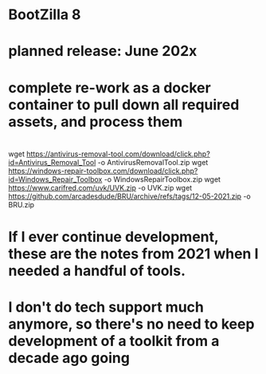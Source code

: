 # BootZilla 8
# planned release: June 202x
# complete re-work as a docker container to pull down all required assets, and process them
#

wget https://antivirus-removal-tool.com/download/click.php?id=Antivirus_Removal_Tool -o AntivirusRemovalTool.zip
wget https://windows-repair-toolbox.com/download/click.php?id=Windows_Repair_Toolbox -o WindowsRepairToolbox.zip
wget https://www.carifred.com/uvk/UVK.zip -o UVK.zip
wget https://github.com/arcadesdude/BRU/archive/refs/tags/12-05-2021.zip -o BRU.zip

# If I ever continue development, these are the notes from 2021 when I needed a handful of tools.
# I don't do tech support much anymore, so there's no need to keep development of a toolkit from a decade ago going
